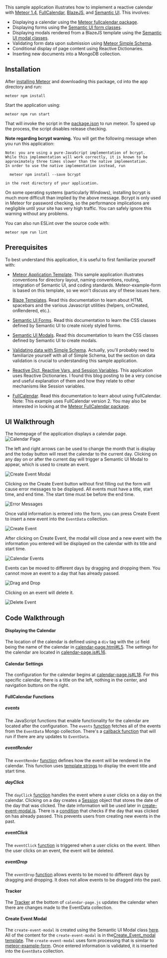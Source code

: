 <!--Adapted from meteor-example-form index.md https://github.com/ics-software-engineering/meteor-example-form/blob/master/index.md-->

This sample application illustrates how to implement a reactive calendar with [Meteor 1.4](https://www.meteor.com/), [FullCalendar](https://fullcalendar.io/), [BlazeJS](http://blazejs.org/), and [Semantic UI](http://semantic-ui.com/). This involves:

* Displaying a calendar using the [Meteor fullcalendar package](https://atmospherejs.com/fullcalendar/fullcalendar).
* Displaying forms using the [Semantic UI form classes](http://semantic-ui.com/collections/form.html).
* Displaying modals rendered from a BlazeJS template using the [Semantic UI modal classes](http://semantic-ui.com/modules/modal.html).
* Validating form data upon submission using [Meteor Simple Schema](https://github.com/aldeed/meteor-simple-schema).
* Conditional display of page content using Reactive Dictionaries.
* Inserting new documents into a MongoDB collection.

## Installation
 
After [installing Meteor](https://www.meteor.com/install) and downloading this package, cd into the app directory and run:

```
meteor npm install
```

Start the application using:

```
meteor npm run start
```

That will invoke the script in the [package.json](https://github.com/chadmorita/meteor-example-fullcalendar/blob/master/app/package.json) to run meteor. To speed up the process, the script disables release checking.

**Note regarding bcrypt warning.** You will get the following message when you run this application:

```
Note: you are using a pure-JavaScript implementation of bcrypt.
While this implementation will work correctly, it is known to be
approximately three times slower than the native implementation.
In order to use the native implementation instead, run

  meteor npm install --save bcrypt

in the root directory of your application.
```

On some operating systems (particularly Windows), installing bcrypt is much more difficult than implied by the above message. Bcrypt is only used in Meteor for password checking, so the performance implications are negligible until your site has very high traffic. You can safely ignore this warning without any problems.

You can also run ESLint over the source code with:

```
meteor npm run lint
```

## Prerequisites

To best understand this application, it is useful to first familiarize yourself with:

* [Meteor Application Template](http://ics-software-engineering.github.io/meteor-application-template/). This sample application illustrates conventions for directory layout, naming conventions, routing, integration of Semantic UI, and coding standards. Meteor-example-form is based on this template, so we won't discuss any of these issues here.

* [Blaze Templates](http://blazejs.org/guide/spacebars.html). Read this documentation to learn about HTML spacebars and the various Javascript utilities (helpers, onCreated, onRendered, etc.).
 
* [Semantic UI Forms](http://semantic-ui.com/collections/form.html). Read this documentation to learn the CSS classes defined by Semantic UI to create nicely styled forms.

* [Semantic UI Modals](http://semantic-ui.com/modules/modal.html). Read this documentation to learn the CSS classes defined by Semantic UI to create modals.

* [Validating data with Simple Schema](https://github.com/aldeed/meteor-simple-schema#validating-data). Actually, you'll probably need to familiarize yourself with all of Simple Schema, but the section on data validation is crucial to understanding this sample application.

* [Reactive Dict, Reactive Vars, and Session Variables](https://themeteorchef.com/snippets/reactive-dict-reactive-vars-and-session-variables/).  This application uses Reactive Dictionaries. I found this blog posting to be a very concise and useful explanation of them and how they relate to other mechanisms like Session variables.

* [FullCalendar](https://fullcalendar.io/docs/). Read this documentation to learn about using FullCalendar. Note: This example uses FullCalendar version 2. You may also be interested in looking at the [Meteor FullCalendar package](https://atmospherejs.com/fullcalendar/fullcalendar).

## UI Walkthrough

The homepage of the application displays a calendar page.
![Calendar Page](./doc/calendar-page.png)

The left and right arrows can be used to change the month that is display and the today button will reset the calendar to the current day. Clicking on any day on or after the current day will trigger a Semantic UI Modal to appear, which is used to create an event.

![Create Event Modal](./doc/create-event-modal.png)

Clicking on the Create Event button without first filling out the form will cause error messages to be displayed. All events must have a title, start time, and end time. The start time must be before the end time.

![Error Messages](./doc/error-messages.png)

Once valid information is entered into the form, you can press Create Event to insert a new event into the `EventData` collection.

![Create Event](./doc/create-event.png)

After clicking on Create Event, the modal will close and a new event with the information you entered will be displayed on the calendar with its title and start time.

![Calendar Events](./doc/calendar-events.png)

Events can be moved to different days by dragging and dropping them. You cannot move an event to a day that has already passed.

![Drag and Drop](./doc/drag-and-drop.png)

Clicking on an event will delete it.

![Delete Event](./doc/delete-event.png)

## Code Walkthrough

#### Displaying the Calendar

The location of the calendar is defined using a `div` tag with the `id` field being the name of the calendar in [calendar-page.html#L5](https://github.com/chadmorita/meteor-example-fullcalendar/blob/master/app/imports/ui/pages/calendar-page.html#L5). The settings for the calendar are located in [calendar-page.js#L16](https://github.com/chadmorita/meteor-example-fullcalendar/blob/master/app/imports/ui/pages/calendar-page.js#L16).

#### Calendar Settings

The configuration for the calendar begins at [calendar-page.js#L18](https://github.com/chadmorita/meteor-example-fullcalendar/blob/master/app/imports/ui/pages/calendar-page.js#L18). For this specific calendar, there is a title on the left, nothing in the center, and navigation buttons on the right. 

#### FullCalendar Functions

##### events

The JavaScript functions that enable functionality for the calendar are located after the configuration. The `events` [function](https://github.com/chadmorita/meteor-example-fullcalendar/blob/master/app/imports/ui/pages/calendar-page.js#L25) fetches all of the events from the `EventData` Mongo collection. There's a [callback function](https://github.com/chadmorita/meteor-example-fullcalendar/blob/master/app/imports/ui/pages/calendar-page.js#L32) that will run if there are any updates to `EventData`.

##### eventRender

The `eventRender` [function](https://github.com/chadmorita/meteor-example-fullcalendar/blob/master/app/imports/ui/pages/calendar-page.js#L38) defines how the event will be rendered in the calendar. This function uses [template strings](http://courses.ics.hawaii.edu/ics314s17/morea/javascript-2/reading-es6-templates.html) to display the event title and start time. 

##### dayClick

The `dayClick` [function](https://github.com/chadmorita/meteor-example-fullcalendar/blob/master/app/imports/ui/pages/calendar-page.js#L47) handles the event where a user clicks on a day on the calendar. Clicking on a day creates a [Session](https://docs.meteor.com/api/session.html) object that stores the date of the day that was clicked. The date information will be used later in [create-event-modal.js](https://github.com/chadmorita/meteor-example-fullcalendar/blob/master/app/imports/ui/pages/create-event-modal.js). There is a [condition](https://github.com/chadmorita/meteor-example-fullcalendar/blob/master/app/imports/ui/pages/calendar-page.js#L51) that checks if the day that was clicked on has already passed. This prevents users from creating new events in the past.

##### eventClick

The `eventClick` [function](https://github.com/chadmorita/meteor-example-fullcalendar/blob/master/app/imports/ui/pages/calendar-page.js#L57) is triggered when a user clicks on the event. When the user clicks on an event, the event will be deleted.

##### eventDrop

The `eventDrop` [function](https://github.com/chadmorita/meteor-example-fullcalendar/blob/master/app/imports/ui/pages/calendar-page.js#L62) allows events to be moved to different days by dragging and dropping. It does not allow events to be dragged into the past.

#### Tracker

The [Tracker](https://github.com/chadmorita/meteor-example-fullcalendar/blob/master/app/imports/ui/pages/calendar-page.js#L81) at the bottom of `calendar-page.js` updates the calendar when there are changes made to the EventData collection.
 
#### Create Event Modal

The `create-event-modal` is created using the Semantic UI Modal class [here](https://github.com/chadmorita/meteor-example-fullcalendar/blob/master/app/imports/ui/pages/calendar-page.html#L9). All of the content for the `create-event-modal` is in the[Create_Event_modal template](https://github.com/chadmorita/meteor-example-fullcalendar/blob/master/app/imports/ui/pages/create-event-modal.html). The `create-event-modal` uses form processing that is similar to [meteor-example-form](https://ics-software-engineering.github.io/meteor-example-form/). Once entered information is validated, it is inserted into the `EventData` collection.


